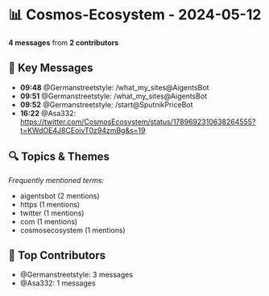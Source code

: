 # 📊 Cosmos-Ecosystem - 2024-05-12
**4 messages** from **2 contributors**

## 💬 Key Messages
- **09:48** @Germanstreetstyle: /what_my_sites@AigentsBot
- **09:51** @Germanstreetstyle: /what_my_sites@AigentsBot
- **09:52** @Germanstreetstyle: /start@SputnikPriceBot
- **16:22** @Asa332: https://twitter.com/CosmosEcosystem/status/1789692310638264555?t=KWdOE4J8CEoivT0z94zmBg&s=19

## 🔍 Topics & Themes
*Frequently mentioned terms:*
- aigentsbot (2 mentions)
- https (1 mentions)
- twitter (1 mentions)
- com (1 mentions)
- cosmosecosystem (1 mentions)

## 👥 Top Contributors
- @Germanstreetstyle: 3 messages
- @Asa332: 1 messages